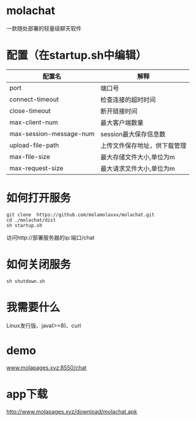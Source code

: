 # molachat
一款随处部署的轻量级聊天软件
# 配置（在startup.sh中编辑）
|  配置名   | 解释  |
|  ----  | ----  |
| port  | 端口号 |
| connect-timeout  | 检查连接的超时时间 |
| close-timeout  | 断开链接时间 |
| max-client-num  | 最大客户端数量 |
| max-session-message-num  | session最大保存信息数 |
| upload-file-path  | 上传文件保存地址，供下载管理 |
| max-file-size  | 最大存储文件大小,单位为m |
| max-request-size  | 最大请求文件大小,单位为m |
# 如何打开服务
```
git clone  https://github.com/molamolaxxx/molachat.git
cd ./molachat/dist
sh startup.sh
```
访问http://部署服务器的ip:端口/chat
# 如何关闭服务
```
sh shutdown.sh
```
# 我需要什么
Linux发行版、java(>=8)、curl
# demo
www.molapages.xyz:8550/chat
# app下载
http://www.molapages.xyz/download/molachat.apk
